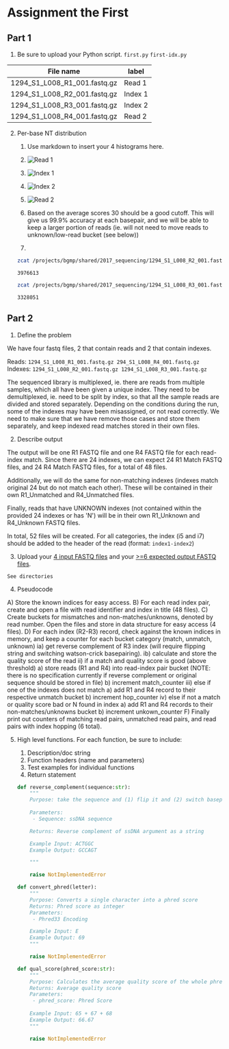 # Assignment the First

## Part 1
1. Be sure to upload your Python script.
`first.py`
`first-idx.py`

| File name | label |
|---|---|
| 1294_S1_L008_R1_001.fastq.gz | Read 1 |
| 1294_S1_L008_R2_001.fastq.gz | Index 1 |
| 1294_S1_L008_R3_001.fastq.gz | Index 2 |
| 1294_S1_L008_R4_001.fastq.gz | Read 2 |

2. Per-base NT distribution
    1. Use markdown to insert your 4 histograms here.
    2. ![Read 1](1294_S1_L008_R1_001.fastq.png)
    3. ![Index 1](1294_S1_L008_R2_001.fastq.png)
    4. ![Index 2](1294_S1_L008_R3_001.fastq.png)
    5. ![Read 2](1294_S1_L008_R4_001.fastq.png)

    6. Based on the average scores 30 should be a good cutoff. This will give us 99.9% accuracy at each basepair, and we will be able to keep a larger portion of reads (ie. will not need to move reads to unknown/low-read bucket (see below))

    7.

    ```bash
    zcat /projects/bgmp/shared/2017_sequencing/1294_S1_L008_R2_001.fastq.gz | sed -n 2~4p | grep "N" | wc -l
    ```
    `3976613`

    ```bash
    zcat /projects/bgmp/shared/2017_sequencing/1294_S1_L008_R3_001.fastq.gz | sed -n 2~4p | grep "N" | wc -l
    ```
    `3328051`
    
## Part 2
1. Define the problem

We have four fastq files, 2 that contain reads and 2 that contain indexes.

Reads: `1294_S1_L008_R1_001.fastq.gz 294_S1_L008_R4_001.fastq.gz`
Indexes: `1294_S1_L008_R2_001.fastq.gz 1294_S1_L008_R3_001.fastq.gz`

The sequenced library is multiplexed, ie. there are reads from multiple samples, which all have been given a unique index. They need to be demultiplexed, ie. need to be split by index, so that all the sample reads are divided and stored separately. Depending on the conditions during the run, some of the indexes may have been misassigned, or not read correctly. We need to make sure that we have remove those cases and store them separately, and keep indexed read matches stored in their own files. 

2. Describe output

The output will be one R1 FASTQ file and one R4 FASTQ file for each read-index match. Since there are 24 indexes, we can expect 24 R1 Match FASTQ files, and 24 R4 Match FASTQ files, for a total of 48 files. 

Additionally, we will do the same for non-matching indexes (indexes match original 24 but do not match each other). These will be contained in their own R1_Unmatched and R4_Unmatched files.

Finally, reads that have UNKNOWN indexes (not contained within the provided 24 indexes or has 'N') will be in their own R1_Unknown and R4_Unknown FASTQ files.

In total, 52 files will be created. For all categories, the index (i5 and i7) should be added to the header of the read (format: `index1-index2`)

3. Upload your [4 input FASTQ files](../TEST-input_FASTQ) and your [>=6 expected output FASTQ files](../TEST-output_FASTQ).

`See directories`

4. Pseudocode

A) Store the known indices for easy access.
B) For each read index pair, create and open a file with read identifier and index in title (48 files).
C) Create buckets for mismatches and non-matches/unknowns, denoted by read number. Open the files and store in data structure for easy access (4 files).
D) For each index (R2-R3) record, check against the known indices in memory, and keep a counter for each bucket category (match, unmatch, unknown)
    ia) get reverse complement of R3 index (will require flipping string and switching watson-crick basepairing).
    ib) calculate and store the quality score of the read
    ii) if a match and quality score is good (above threshold)
        a) store reads (R1 and R4) into read-index pair bucket (NOTE: there is no specification currently if reverse complement or original sequence should be stored in file)
        b) increment match_counter
    iii) else if one of the indexes does not match
        a) add R1 and R4 record to their respective unmatch bucket
        b) increment hop_counter
    iv) else if not a match or quality score bad or N found in index
        a) add R1 and R4 records to their non-matches/unknowns bucket
        b) increment unkown_counter
F) Finally print out counters of matching read pairs, unmatched read pairs, and read pairs with index hopping (6 total). 


5. High level functions. For each function, be sure to include:
    1. Description/doc string
    2. Function headers (name and parameters)
    3. Test examples for individual functions
    4. Return statement

    ```Python
    def reverse_complement(sequence:str):
        """
        Purpose: take the sequence and (1) flip it and (2) switch basepairs using watson-crick basepairing
        
        Parameters:
         - Sequence: ssDNA sequence

        Returns: Reverse complement of ssDNA argument as a string

        Example Input: ACTGGC
        Example Output: GCCAGT

        """

        raise NotImplementedError

    def convert_phred(letter):
        """
        Purpose: Converts a single character into a phred score
        Returns: Phred score as integer
        Parameters:
         - Phred33 Encoding

        Example Input: E
        Example Output: 69
        """

        raise NotImplementedError

    def qual_score(phred_score:str):
        """
        Purpose: Calculates the average quality score of the whole phred string
        Returns: Average quality score
        Parameters:
         - phred_score: Phred Score
        
        Example Input: 65 + 67 + 68
        Example Output: 66.67
        """

        raise NotImplementedError

    ```

